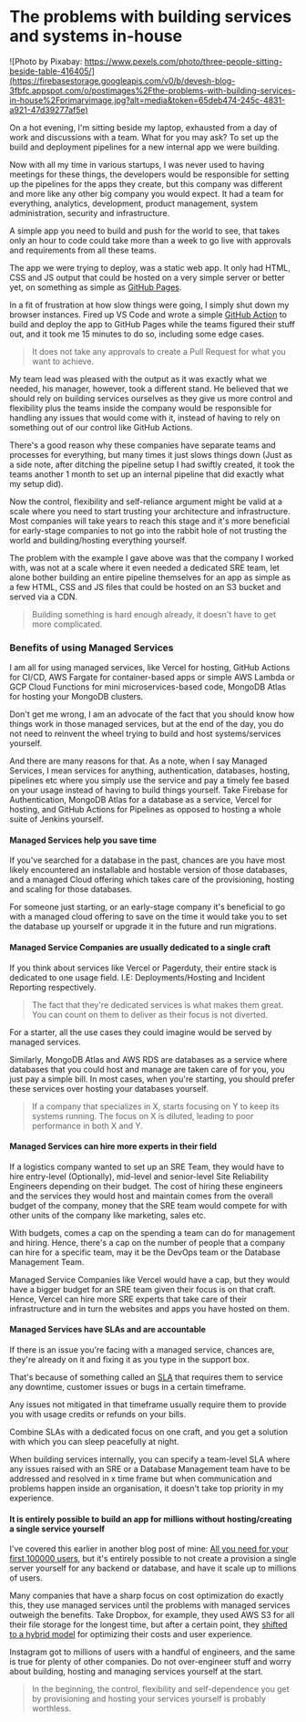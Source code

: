 # The problems with building services and systems in-house

![Photo by Pixabay: https://www.pexels.com/photo/three-people-sitting-beside-table-416405/](https://firebasestorage.googleapis.com/v0/b/devesh-blog-3fbfc.appspot.com/o/postimages%2Fthe-problems-with-building-services-in-house%2Fprimaryimage.jpg?alt=media&token=65deb474-245c-4831-a921-47d39277af5e)

On a hot evening, I'm sitting beside my laptop, exhausted from a day of work and discussions with a team. What for you may ask? To set up the build and deployment pipelines for a new internal app we were building.

Now with all my time in various startups, I was never used to having meetings for these things, the developers would be responsible for setting up the pipelines for the apps they create, but this company was different and more like any other big company you would expect. It had a team for everything, analytics, development, product management, system administration, security and infrastructure.

A simple app you need to build and push for the world to see, that takes only an hour to code could take more than a week to go live with approvals and requirements from all these teams.

The app we were trying to deploy, was a static web app. It only had HTML, CSS and JS output that could be hosted on a very simple server or better yet, on something as simple as [GitHub Pages](https://blog.devesh.tech/post/using-github-actions-with-github-pages-to-publish-preview-builds).

In a fit of frustration at how slow things were going, I simply shut down my browser instances. Fired up VS Code and wrote a simple [GitHub Action](https://github.com/features/actions) to build and deploy the app to GitHub Pages while the teams figured their stuff out, and it took me 15 minutes to do so, including some edge cases.

> It does not take any approvals to create a Pull Request for what you want to achieve.

My team lead was pleased with the output as it was exactly what we needed, his manager, however, took a different stand. He believed that we should rely on building services ourselves as they give us more control and flexibility plus the teams inside the company would be responsible for handling any issues that would come with it, instead of having to rely on something out of our control like GitHub Actions.

There's a good reason why these companies have separate teams and processes for everything, but many times it just slows things down (Just as a side note, after ditching the pipeline setup I had swiftly created, it took the teams another 1 month to set up an internal pipeline that did exactly what my setup did).

Now the control, flexibility and self-reliance argument might be valid at a scale where you need to start trusting your architecture and infrastructure. Most companies will take years to reach this stage and it's more beneficial for early-stage companies to not go into the rabbit hole of not trusting the world and building/hosting everything yourself.

The problem with the example I gave above was that the company I worked with, was not at a scale where it even needed a dedicated SRE team, let alone bother building an entire pipeline themselves for an app as simple as a few HTML, CSS and JS files that could be hosted on an S3 bucket and served via a CDN.

> Building something is hard enough already, it doesn't have to get more complicated.

### Benefits of using Managed Services

I am all for using managed services, like Vercel for hosting, GitHub Actions for CI/CD, AWS Fargate for container-based apps or simple AWS Lambda or GCP Cloud Functions for mini microservices-based code, MongoDB Atlas for hosting your MongoDB clusters.

Don't get me wrong, I am an advocate of the fact that you should know how things work in those managed services, but at the end of the day, you do not need to reinvent the wheel trying to build and host systems/services yourself.

And there are many reasons for that. As a note, when I say Managed Services, I mean services for anything, authentication, databases, hosting, pipelines etc where you simply use the service and pay a timely fee based on your usage instead of having to build things yourself. Take Firebase for Authentication, MongoDB Atlas for a database as a service, Vercel for hosting, and GitHub Actions for Pipelines as opposed to hosting a whole suite of Jenkins yourself.

#### Managed Services help you save time

If you've searched for a database in the past, chances are you have most likely encountered an installable and hostable version of those databases, and a managed Cloud offering which takes care of the provisioning, hosting and scaling for those databases.

For someone just starting, or an early-stage company it's beneficial to go with a managed cloud offering to save on the time it would take you to set the database up yourself or upgrade it in the future and run migrations.

#### Managed Service Companies are usually dedicated to a single craft

If you think about services like Vercel or Pagerduty, their entire stack is dedicated to one usage field. I.E: Deployments/Hosting and Incident Reporting respectively.

> The fact that they're dedicated services is what makes them great. You can count on them to deliver as their focus is not diverted.

For a starter, all the use cases they could imagine would be served by managed services.

Similarly, MongoDB Atlas and AWS RDS are databases as a service where databases that you could host and manage are taken care of for you, you just pay a simple bill. In most cases, when you're starting, you should prefer these services over hosting your databases yourself.

> If a company that specializes in X, starts focusing on Y to keep its systems running. The focus on X is diluted, leading to poor performance in both X and Y.

#### Managed Services can hire more experts in their field

If a logistics company wanted to set up an SRE Team, they would have to hire entry-level (Optionally), mid-level and senior-level Site Reliability Engineers depending on their budget. The cost of hiring these engineers and the services they would host and maintain comes from the overall budget of the company, money that the SRE team would compete for with other units of the company like marketing, sales etc.

With budgets, comes a cap on the spending a team can do for management and hiring. Hence, there's a cap on the number of people that a company can hire for a specific team, may it be the DevOps team or the Database Management Team.

Managed Service Companies like Vercel would have a cap, but they would have a bigger budget for an SRE team given their focus is on that craft. Hence, Vercel can hire more SRE experts that take care of their infrastructure and in turn the websites and apps you have hosted on them.

#### Managed Services have SLAs and are accountable

If there is an issue you're facing with a managed service, chances are, they're already on it and fixing it as you type in the support box.

That's because of something called an [SLA](https://www.techtarget.com/searchitchannel/definition/service-level-agreement) that requires them to service any downtime, customer issues or bugs in a certain timeframe.

Any issues not mitigated in that timeframe usually require them to provide you with usage credits or refunds on your bills.

Combine SLAs with a dedicated focus on one craft, and you get a solution with which you can sleep peacefully at night.

When building services internally, you can specify a team-level SLA where any issues raised with an SRE or a Database Management team have to be addressed and resolved in x time frame but when communication and problems happen inside an organisation, it doesn't take top priority in my experience.

#### It is entirely possible to build an app for millions without hosting/creating a single service yourself

I've covered this earlier in another blog post of mine: [All you need for your first 100000 users](https://blog.devesh.tech/post/all-you-need-for-your-first-hundred-thousand-users), but it's entirely possible to not create a provision a single server yourself for any backend or database, and have it scale up to millions of users.

Many companies that have a sharp focus on cost optimization do exactly this, they use managed services until the problems with managed services outweigh the benefits. Take Dropbox, for example, they used AWS S3 for all their file storage for the longest time, but after a certain point, they [shifted to a hybrid model](https://www.datacenterdynamics.com/en/analysis/how-dropbox-pulled-off-its-hybrid-cloud-transition/) for optimizing their costs and user experience.

Instagram got to millions of users with a handful of engineers, and the same is true for plenty of other companies. Do not over-engineer stuff and worry about building, hosting and managing services yourself at the start.

> In the beginning, the control, flexibility and self-dependence you get by provisioning and hosting your services yourself is probably worthless.